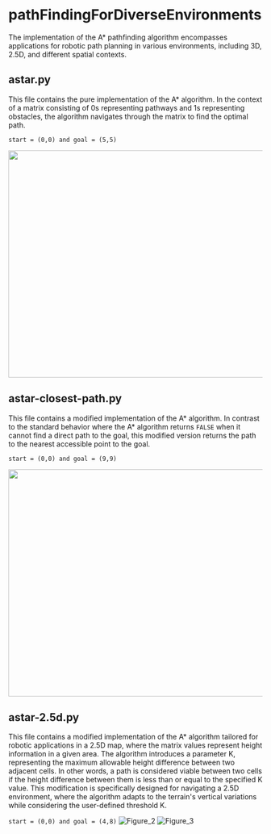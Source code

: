 # pathFindingForDiverseEnvironments
The implementation of the A* pathfinding algorithm encompasses applications for robotic path planning in various environments, including 3D, 2.5D, and different spatial contexts.

## astar.py

This file contains the pure implementation of the A* algorithm. In the context of a matrix consisting of 0s representing pathways and 1s representing obstacles, the algorithm navigates through the matrix to find the optimal path.

`start = (0,0) and goal = (5,5)`

<img src="https://github.com/abdulkadrtr/pathFindingForDiverseEnvironments/assets/87595266/ac115bfd-b971-48e5-9d63-870b736b3107" width="550" height="450" />

## astar-closest-path.py

This file contains a modified implementation of the A* algorithm. In contrast to the standard behavior where the A* algorithm returns `FALSE` when it cannot find a direct path to the goal, this modified version returns the path to the nearest accessible point to the goal.

`start = (0,0) and goal = (9,9)`


<img src="https://github.com/abdulkadrtr/pathFindingForDiverseEnvironments/assets/87595266/53776685-9aac-472e-b1d6-40d7d75b306c" width="550" height="450" />

## astar-2.5d.py


This file contains a modified implementation of the A* algorithm tailored for robotic applications in a 2.5D map, where the matrix values represent height information in a given area. The algorithm introduces a parameter K, representing the maximum allowable height difference between two adjacent cells. In other words, a path is considered viable between two cells if the height difference between them is less than or equal to the specified K value. This modification is specifically designed for navigating a 2.5D environment, where the algorithm adapts to the terrain's vertical variations while considering the user-defined threshold K.

`start = (0,0) and goal = (4,8)`
![Figure_2](https://github.com/abdulkadrtr/pathFindingForDiverseEnvironments/assets/87595266/fd54c774-dc36-4fcb-8a7a-1aade974dc6c)
![Figure_3](https://github.com/abdulkadrtr/pathFindingForDiverseEnvironments/assets/87595266/7f3d8311-1404-4a73-b8e5-f18a61d82e31)
